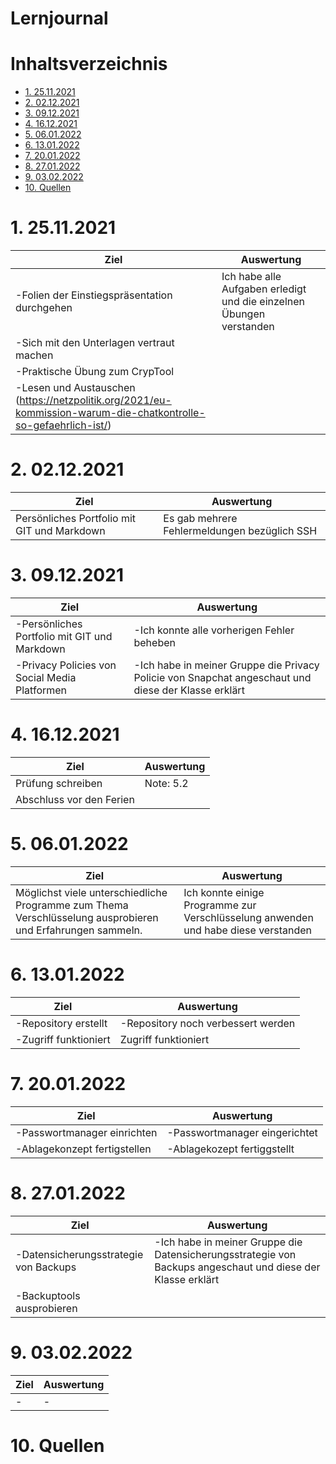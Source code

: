 # Lernjournal <!-- omit in toc -->

# Inhaltsverzeichnis <!-- omit in toc -->

- [1. 25.11.2021](#1-25112021)
- [2. 02.12.2021](#2-02122021)
- [3. 09.12.2021](#3-09122021)
- [4. 16.12.2021](#4-16122021)
- [5. 06.01.2022](#5-06012022)
- [6. 13.01.2022](#6-13012022)
- [7. 20.01.2022](#7-20012022)
- [8. 27.01.2022](#8-27012022)
- [9. 03.02.2022](#9-03022022)
- [10. Quellen](#10-quellen)

# 1. 25.11.2021

| Ziel                                        | Auswertung |
| ------------------------------------------- | ---------- |
| -Folien der Einstiegspräsentation durchgehen | Ich habe alle Aufgaben erledigt und die einzelnen Übungen verstanden        |
| -Sich mit den Unterlagen vertraut machen     |         |
| -Praktische Übung zum CrypTool               |         |
| -Lesen und Austauschen<br />(https://netzpolitik.org/2021/eu-kommission-warum-die-chatkontrolle-so-gefaehrlich-ist/) |

# 2. 02.12.2021

| Ziel                                        | Auswertung                                                                 |
| ------------------------------------------- | -------------------------------------------------------------------------- |
| Persönliches Portfolio mit GIT und Markdown | Es gab mehrere Fehlermeldungen bezüglich SSH |

# 3. 09.12.2021

| Ziel                                         | Auswertung                                                                         |
| -------------------------------------------- | ---------------------------------------------------------------------------------- |
| -Persönliches Portfolio mit GIT und Markdown  | -Ich konnte alle vorherigen Fehler beheben |
| -Privacy Policies von Social Media Platformen | -Ich habe in meiner Gruppe die Privacy Policie von Snapchat angeschaut und diese der Klasse erklärt |

# 4. 16.12.2021

| Ziel | Auswertung |
| ---- | ---------- |
| Prüfung schreiben  | Note: 5.2 |
| Abschluss vor den Ferien |  |

# 5. 06.01.2022

| Ziel | Auswertung |
| ---- | ---------- |
| Möglichst viele unterschiedliche Programme zum Thema Verschlüsselung ausprobieren und Erfahrungen sammeln.     |   Ich konnte einige Programme zur Verschlüsselung anwenden und habe diese verstanden         |

# 6. 13.01.2022

| Ziel | Auswertung |
| ---- | ---------- |
| -Repository erstellt | -Repository noch verbessert werden   |
| -Zugriff funktioniert | Zugriff funktioniert |
	
# 7. 20.01.2022

| Ziel | Auswertung |
| ---- | ---------- |
| -Passwortmanager einrichten     | -Passwortmanager eingerichtet    |
| -Ablagekonzept fertigstellen     |   -Ablagekozept fertiggstellt         |

# 8. 27.01.2022

| Ziel | Auswertung |
| ---- | ---------- |
| -Datensicherungsstrategie von Backups     |  -Ich habe in meiner Gruppe die Datensicherungsstrategie von Backups angeschaut und diese der Klasse erklärt         |
| -Backuptools ausprobieren      |            |

# 9. 03.02.2022

| Ziel | Auswertung |
| ---- | ---------- |
|  -    |  -          |

# 10. Quellen
